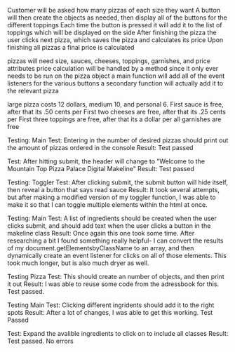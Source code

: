 Customer will be asked how many pizzas of each size they want
A button will then create the objects as needed, then display all of the buttons for the different toppings
Each time the button is pressed it will add it to the list of toppings which will be displayed on the side
After finishing the pizza the user clicks next pizza, which saves the pizza and calculates its price
Upon finishing all pizzas a final price is calculated

pizzas will need size, sauces, cheeses, toppings, garnishes, and price attributes
price calculation will be handled by a method since it only ever needs to be run on the pizza object
a main function will add all of the event listeners for the various buttons
a secondary function will actually add it to the relevant pizza

large pizza costs 12 dollars, medium 10, and personal 6. 
First sauce is free, after that its .50 cents per
First two cheeses are free, after that its .25 cents per
First three toppings are free, after that its a dollar per
all garnishes are free 

Testing: Main
Test: Entering in the number of desired pizzas should print out the amount of pizzas ordered in the console
Result: Test passed

Test: After hitting submit, the header will change to "Welcome to the Mountain Top Pizza Palace Digital Makeline"
Result: Test passed

Testing: Toggler
Test: After clicking submit, the submit button will hide itself, then reveal a button that says read sauce
Result: It took several attempts, but after making a modified version of my toggler function, I was able to make it so that I can toggle multiple elements within the html at once.

Testing: Main
Test: A list of ingredients should be created when the user clicks submit, and should add text when the user clicks a button in the makeline class
Result: Once again this one took some time. After researching a bit I found something really helpful- I can convert the results of my document.getElementsbyClassName to an array, and then dynamically create an event listener for clicks on all of those elements. This took much longer, but is also much dryer as well.

Testing Pizza
Test: This should create an number of objects, and then print it out
Result: I was able to reuse some code from the adressbook for this. Test passed. 

Testing Main
Test: Clicking different ingridents should add it to the right spots
Result: After a lot of changes, I was able to get this working. Test Passed

Test: Expand the avalible ingredients to click on to include all classes
Result: Test passed. No errors

